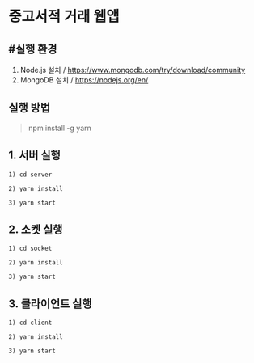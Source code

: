 # 중고서적 거래 웹앱

## #실행 환경
1. Node.js 설치 / https://www.mongodb.com/try/download/community
2. MongoDB 설치 / https://nodejs.org/en/

## 실행 방법
> npm install -g yarn

## 1. 서버 실행
```
1) cd server

2) yarn install

3) yarn start
```
## 2. 소켓 실행
```
1) cd socket

2) yarn install

3) yarn start
```
## 3. 클라이언트 실행
```
1) cd client

2) yarn install

3) yarn start
```
